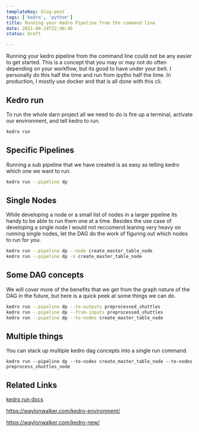 ```yaml
---
templateKey: blog-post
tags: ['kedro', 'python']
title: Running your Kedro Pipeline from the command line
date: 2021-08-24T22:40:45
status: draft

---
```


Running your kedro pipeline from the command line could not be any easier to
get started.  This is a concept that you may or may not do often depending on
your workflow, but its good to have under your belt.  I personally do this half
the time and run from ipytho half the time.  In production, I mostly use docker
and that is all done with this cli.


## Kedro run

To run the whole darn project all we need to do is fire up a terminal, activate
our environment, and tell kedro to run.

``` bash
kedro run 
```

## Specific Pipelines

Running a sub pipeline that we have created is as easy as telling kedro which
one we want to run.

``` bash
kedro run --pipeline dp
```

## Single Nodes

While developing a node or a small list of nodes in a larger pipeline its handy
to be able to run them one at a time.  Besides the use case of developing a
single node I would not reccomend leaning very heavy on running single nodes,
let the DAG do the work of figuring out which nodes to run for you.

``` bash
kedro run --pipeline dp --node create_master_table_node
kedro run --pipeline dp -n create_master_table_node
```

## Some DAG concepts

We will cover more of the benefits that we get from the graph nature of the DAG
in the future, but here is a quick peek at some things we can do.

``` bash
kedro run --pipeline dp --to-outputs preprocessed_shuttles
kedro run --pipeline dp --from-inputs preprocessed_shuttles
kedro run --pipeline dp --to-nodes create_master_table_node
```

## Multiple things


You can stack up multiple kedro dag concepts into a single run command.
```
kedro run --pipeline dp --to-nodes create_master_table_node --to-nodes preprocess_shuttles_node
```

## Related Links

[kedro run docs](https://kedro.readthedocs.io/en/latest/06_nodes_and_pipelines/04_run_a_pipeline.html)

https://waylonwalker.com/kedro-environment/

https://waylonwalker.com/kedro-new/


